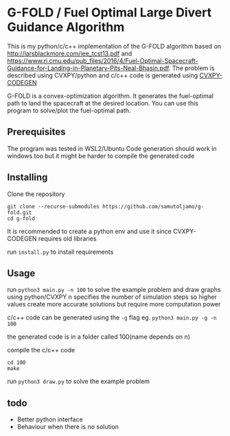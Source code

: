 # G-FOLD / Fuel Optimal Large Divert Guidance Algorithm
This is my python/c/c++ implementation of the G-FOLD algorithm based on http://larsblackmore.com/iee_tcst13.pdf and https://www.ri.cmu.edu/pub_files/2016/4/Fuel-Optimal-Spacecraft-Guidance-for-Landing-in-Planetary-Pits-Neal-Bhasin.pdf.
The problem is described using CVXPY/python and c/c++ code is generated using [CVXPY-CODEGEN](https://github.com/moehle/cvxpy_codegen)

G-FOLD is a convex-optimization algorithm. It generates the fuel-optimal path to land the spacecraft at the desired location. You can use this program to solve/plot the fuel-optimal path.


## Prerequisites
The program was tested in WSL2/Ubuntu
Code generation should work in windows too but it might be harder to compile the generated code

## Installing
Clone the repository
```
git clone --recurse-submodules https://github.com/samutoljamo/g-fold.git
cd g-fold
```
It is recommended to create a python env and use it since CVXPY-CODEGEN requires old libraries

run `install.py` to install requirements

## Usage
run `python3 main.py -n 100` to solve the example problem and draw graphs using python/CVXPY
n specifies the number of simulation steps so higher values create more accurate solutions but require more computation power

c/c++ code can be generated using the `-g` flag
eg. `python3 main.py -g -n 100`

the generated code is in a folder called 100(name depends on n)

compile the c/c++ code
```
cd 100
make
```

run `python3 draw.py` to solve the example problem

## todo
- Better python interface
- Behaviour when there is no solution
